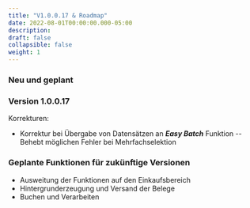 ```yaml
---
title: "V1.0.0.17 & Roadmap"
date: 2022-08-01T00:00:00.000-05:00
description: 
draft: false
collapsible: false
weight: 1
---
```

### Neu und geplant

### Version 1.0.0.17
Korrekturen:
 - Korrektur bei Übergabe von Datensätzen an ***Easy Batch*** Funktion
   -- Behebt möglichen Fehler bei Mehrfachselektion

### Geplante Funktionen für zukünftige Versionen
- Ausweitung der Funktionen auf den Einkaufsbereich
- Hintergrunderzeugung und Versand der Belege
- Buchen und Verarbeiten